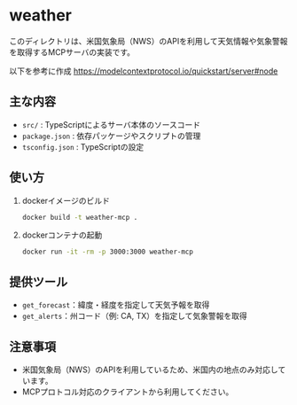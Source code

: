 # weather

このディレクトリは、米国気象局（NWS）のAPIを利用して天気情報や気象警報を取得するMCPサーバの実装です。

以下を参考に作成
https://modelcontextprotocol.io/quickstart/server#node

## 主な内容
- `src/` : TypeScriptによるサーバ本体のソースコード
- `package.json` : 依存パッケージやスクリプトの管理
- `tsconfig.json` : TypeScriptの設定

## 使い方
1. dockerイメージのビルド
   ```sh
   docker build -t weather-mcp .
   ```
2. dockerコンテナの起動
   ```sh
   docker run -it -rm -p 3000:3000 weather-mcp
   ```

## 提供ツール
- `get_forecast`：緯度・経度を指定して天気予報を取得
- `get_alerts`：州コード（例: CA, TX）を指定して気象警報を取得

## 注意事項
- 米国気象局（NWS）のAPIを利用しているため、米国内の地点のみ対応しています。
- MCPプロトコル対応のクライアントから利用してください。 